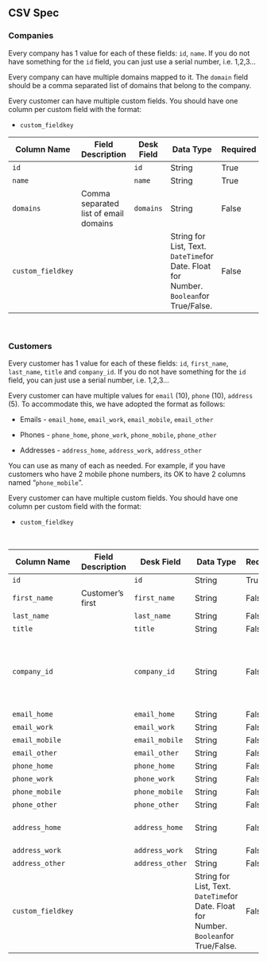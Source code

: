 CSV Spec
--------

### Companies

Every company has 1 value for each of these fields: `id`, `name`. If you do not
have something for the `id` field, you can just use a serial number, i.e.
1,2,3...  


Every company can have multiple domains mapped to it.  The `domain` field should
be a comma separated list of domains that belong to the company.  
  
Every customer can have multiple custom fields. You should have one column per
custom field with the format:

-   `custom_fieldkey`

| **Column Name**   | **Field Description**                 | **Desk Field** | **Data Type**                                                                         | **Required** | **Unique** | **Validations**      | **Example 1**    | **Example 2**               |
|-------------------|---------------------------------------|----------------|---------------------------------------------------------------------------------------|--------------|------------|----------------------|------------------|-----------------------------|
| `id`              |                                       | `id`           | String                                                                                | True         | True       |                      | 8764387          | Q3867                       |
| `name`            |                                       | `name`         | String                                                                                | True         | True       |                      | Acme Inc.        |                             |
| `domains`         | Comma separated list of email domains | `domains`      | String                                                                                | False        | False      | Must be valid domain | domain.com       | domain.com, anotherone.net  |
| `custom_fieldkey` |                                       |                | String for List, Text. `DateTime`for Date. Float for Number. `Boolean`for True/False. | False        | False      |                      | custom\_industry | custom\_current\_sales\_rep |

 

### Customers

Every customer has 1 value for each of these fields: `id`, `first_name`,
`last_name`, `title` and `company_id`.  If you do not have something for the
`id` field, you can just use a serial number, i.e. 1,2,3...

  
Every customer can have multiple values for `email` (10), `phone` (10),
`address` (5). To accommodate this, we have adopted the format as follows:

-   Emails - `email_home`, `email_work`, `email_mobile`, `email_other`

-   Phones - `phone_home`, `phone_work`, `phone_mobile`, `phone_other`

-   Addresses - `address_home`, `address_work`, `address_other`

You can use as many of each as needed. For example, if you have customers who
have 2 mobile phone numbers, its OK to have 2 columns named “`phone_mobile`”.

Every customer can have multiple custom fields. You should have one column per
custom field with the format:

-   `custom_fieldkey`

 

| **Column Name**   | **Field Description** | **Desk Field**  | **Data Type**                                                                         | **Required** | **Unique** | **Validations**                                                            | **Example 1**                        | **Example 2**                 |
|-------------------|-----------------------|-----------------|---------------------------------------------------------------------------------------|--------------|------------|----------------------------------------------------------------------------|--------------------------------------|-------------------------------|
| `id`              |                       | `id`            | String                                                                                | True         | True       |                                                                            | 8764387                              | Q3867                         |
| `first_name`      | Customer’s first      | `first_name`    | String                                                                                | False        | False      |                                                                            | Jon                                  |                               |
| `last_name`       |                       | `last_name`     | String                                                                                | False        | False      |                                                                            | Doe                                  |                               |
| `title`           |                       | `title`         | String                                                                                | False        | False      |                                                                            | Mr.                                  |                               |
| `company_id`      |                       | `company_id`    | String                                                                                | False        | False      | If value present, record with corresponding ID must exist in companies.csv | 655744                               |                               |
| `email_home`      |                       | `email_home`    | String                                                                                | False        | True       |                                                                            | jon.doe\@gmail.com                   |                               |
| `email_work`      |                       | `email_work`    | String                                                                                | False        | True       |                                                                            | jdoe\@work.com                       |                               |
| `email_mobile`    |                       | `email_mobile`  | String                                                                                | False        | True       |                                                                            |                                      |                               |
| `email_other`     |                       | `email_other`   | String                                                                                | False        | True       |                                                                            |                                      |                               |
| `phone_home`      |                       | `phone_home`    | String                                                                                | False        | False      |                                                                            | 123-123-1234                         | (789) 234-5432                |
| `phone_work`      |                       | `phone_work`    | String                                                                                | False        | False      |                                                                            |                                      |                               |
| `phone_mobile`    |                       | `phone_mobile`  | String                                                                                | False        | False      |                                                                            |                                      |                               |
| `phone_other`     |                       | `phone_other`   | String                                                                                | False        | False      |                                                                            |                                      |                               |
| `address_home`    |                       | `address_home`  | String                                                                                | False        | False      |                                                                            | 123 Main St, San Francisco, CA 94105 |                               |
| `address_work`    |                       | `address_work`  | String                                                                                | False        | False      |                                                                            |                                      |                               |
| `address_other`   |                       | `address_other` | String                                                                                | False        | False      |                                                                            |                                      |                               |
| `custom_fieldkey` |                       |                 | String for List, Text. `DateTime`for Date. Float for Number. `Boolean`for True/False. | False        | False      |                                                                            | custom\_location                     | custom\_security\_role\_admin |
